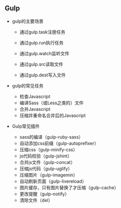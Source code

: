 ## Gulp

* gulp的主要场景

  - 通过gulp.task注册任务

  - 通过gulp.run执行任务

  - 通过gulp.watch监听文件

  - 通过gulp.src读取文件

  - 通过gulp.dest写入文件

* gulp的常见任务
  + 检查Javascript
  + 编译Sass（或Less之类的）文件
  + 合并Javascript
  + 压缩并重命名合并后的Javascript
  
* Gulp常见插件
  + sass的编译（gulp-ruby-sass）
  + 自动添加css前缀（gulp-autoprefixer）
  + 压缩css（gulp-minify-css）
  + js代码校验（gulp-jshint）
  + 合并js文件（gulp-concat）
  + 压缩js代码（gulp-uglify）
  + 压缩图片（gulp-imagemin）
  + 自动刷新页面（gulp-livereload）
  + 图片缓存，只有图片替换了才压缩（gulp-cache）
  + 更改提醒（gulp-notify）
  + 清除文件（del）
